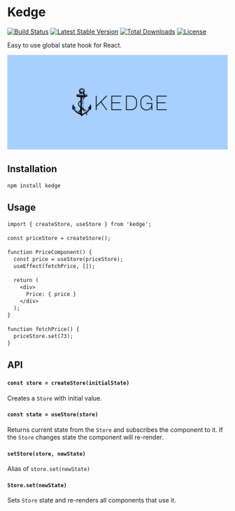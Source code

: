 # Kedge

[![Build Status](https://travis-ci.org/MattStypa/kedge.svg?branch=master)](https://travis-ci.org/MattStypa/kedge)
[![Latest Stable Version](https://img.shields.io/npm/v/kedge.svg)](https://www.npmjs.com/package/kedge)
[![Total Downloads](https://img.shields.io/npm/dt/kedge.svg)](https://www.npmjs.com/package/kedge)
[![License](https://img.shields.io/npm/l/kedge.svg)](https://www.npmjs.com/package/kedge)

Easy to use global state hook for React.

![Kedge](https://raw.githubusercontent.com/MattStypa/assets/master/kedge/kedge.png)

## Installation

```
npm install kedge
```

## Usage

```
import { createStore, useStore } from 'kedge';

const priceStore = createStore();

function PriceComponent() {
  const price = useStore(priceStore);
  useEffect(fetchPrice, []);

  return (
    <div>
      Price: { price }
    </div>
  );
}

function fetchPrice() {
  priceStore.set(73);
}
```

## API
  #### `const store = createStore(initialState)`
  Creates a `Store` with initial value.

  #### `const state = useStore(store)`
  Returns current state from the `Store` and subscribes the component to it. If the `Store` changes state the component will re-render.

  #### `setStore(store, newState)`
  Alias of `store.set(newState)`

  #### `Store.set(newState)`
  Sets `Store` state and re-renders all components that use it.
